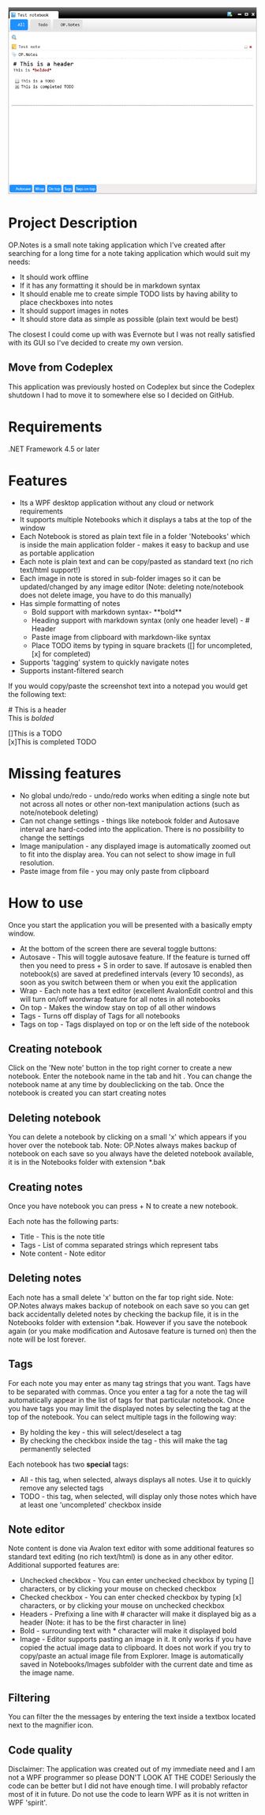 ![OP.Notes](op.notes.png)

# Project Description
OP.Notes is a small note taking application which I've created after searching for a long time for a note taking application which would suit my needs:
- It should work offline
- If it has any formatting it should be in markdown syntax
- It should enable me to create simple TODO lists by having ability to place checkboxes into notes
- It should support images in notes
- It should store data as simple as possible (plain text would be best)

The closest I could come up with was Evernote but I was not really satisfied with its GUI so I've decided to create my own version.

## Move from Codeplex
This application was previously hosted on Codeplex but since the Codeplex shutdown I had to move it to somewhere else so I decided on GitHub.

# Requirements
.NET Framework 4.5 or later

# Features
- Its a WPF desktop application without any cloud or network requirements
- It supports multiple Notebooks which it displays a tabs at the top of the window
- Each Notebook is stored as plain text file in a folder 'Notebooks' which is inside the main application folder - makes it easy to backup and use as portable application
- Each note is plain text and can be copy/pasted as standard text (no rich text/html support!)
- Each image in note is stored in sub-folder images so it can be updated/changed by any image editor (Note: deleting note/notebook does not delete image, you have to do this manually)
- Has simple formatting of notes
  - Bold support with markdown syntax- \*\*bold\*\*
  - Heading support with markdown syntax (only one header level) - \# Header
  - Paste image from clipboard with markdown-like syntax
  - Place TODO items by typing in square brackets (\[\] for uncompleted, \[x\] for completed)
- Supports 'tagging' system to quickly navigate notes
- Supports instant-filtered search

If you would copy/paste the screenshot text into a notepad you would get the following text:

\# This is a header  
This is *bolded*  

\[\]This is a TODO  
\[x\]This is completed TODO 

# Missing features
- No global undo/redo - undo/redo works when editing a single note but not across all notes or other non-text manipulation actions (such as note/notebook deleting)
- Can not change settings - things like notebook folder and Autosave interval are hard-coded into the application. There is no possibility to change the settings
- Image manipulation - any displayed image is automatically zoomed out to fit into the display area. You can not select to show image in full resolution.
- Paste image from file - you may only paste from clipboard

 



# How to use
Once you start the application you will be presented with a basically empty window. 

- At the bottom of the screen there are several toggle buttons:
- Autosave - This will toggle autosave feature. If the feature is turned off then you need to press <CTRL> + S in order to save. If autosave is enabled then notebook(s) are saved at predefined intervals (every 10 seconds), as soon as you switch between them or when you exit the application
- Wrap - Each note has a text editor (excellent AvalonEdit control and this will turn on/off wordwrap feature for all notes in all notebooks
- On top - Makes the window stay on top of all other windows
- Tags - Turns off display of Tags for all notebooks
- Tags on top - Tags displayed on top or on the left side of the notebook 

## Creating notebook
Click on the 'New note' button in the top right corner to create a new notebook.
Enter the notebook name in the tab and hit <ENTER>. You can change the notebook name at any time by doubleclicking on the tab. 
Once the notebook is created you can start creating notes

## Deleting notebook
You can delete a notebook by clicking on a small 'x' which appears if you hover over the notebook tab. 
Note: OP.Notes always makes backup of notebook on each save so you always have the deleted notebook available, it is in the Notebooks folder with extension *.bak

## Creating notes
Once you have notebook you can press <CTRL> + N to create a new notebook.

Each note has the following parts:
- Title - This is the note title
- Tags - List of comma separated strings which represent tabs
- Note content - Note editor

## Deleting notes
Each note has a small delete 'x' button on the far top right side.
Note: OP.Notes always makes backup of notebook on each save so you can get back accidentally deleted notes by checking the backup file, it is in the Notebooks folder with extension *.bak. However if you save the notebook again (or you make modification and Autosave feature is turned on) then the note will be lost forever.

## Tags
For each note you may enter as many tag strings that you want. Tags have to be separated with commas. Once you enter a tag for a note the tag will automatically appear in the list of tags for that particular notebook. Once you have tags you may limit the displayed notes by selecting the tag at the top of the notebook.
You can select multiple tags in the following way:
- By holding the <CTRL> key - this will select/deselect a tag
- By checking the checkbox inside the tag - this will make the tag permanently selected

Each notebook has two **special** tags:
- All - this tag, when selected, always displays all notes. Use it to quickly remove any selected tags
- TODO - this tag, when selected, will display only those notes which have at least one 'uncompleted' checkbox inside

## Note editor
Note content is done via Avalon text editor with some additional features so standard text editing (no rich text/html) is done as in any other editor. Additional supported features are:
- Unchecked checkbox - You can enter unchecked checkbox by typing [] characters, or by clicking your mouse on checked checkbox
- Checked checkbox - You can enter checked checkbox by typing [x] characters, or by clicking your mouse on unchecked checkbox
- Headers - Prefixing a line with # character will make it displayed big as a header (Note: it has to be the first character in line)
- Bold - surrounding text with * character will make it displayed bold
- Image - Editor supports pasting an image in it. It only works if you have copied the actual image data to clipboard. It does not work if you try to copy/paste an actual image file from Explorer. Image is automatically saved in Notebooks/Images subfolder with the current date and time as the image name.

## Filtering
You can filter the the messages by entering the text inside a textbox located next to the magnifier icon.

## Code quality
Disclaimer: The application was created out of my immediate need and I am not a WPF programmer so please DON'T LOOK AT THE CODE! Seriously the code can be better but I did not have enough time. I will probably refactor most of it in future.
Do not use the code to learn WPF as it is not written in WPF 'spirit'.